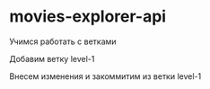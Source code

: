 # movies-explorer-api

Учимся работать с ветками

Добавим ветку level-1

Внесем изменения и закоммитим из ветки level-1